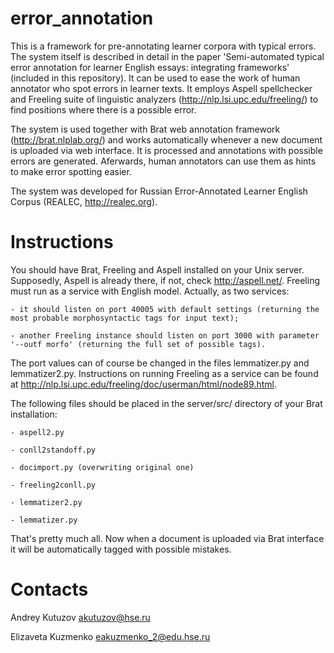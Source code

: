 # error_annotation
This is a framework for pre-annotating learner corpora with typical errors.
The system itself is described in detail in the paper 'Semi-automated typical error annotation for learner English essays: integrating frameworks' (included in this repository).
It can be used to ease the work of human annotator who spot errors in learner texts. It employs Aspell spellchecker and Freeling suite of linguistic analyzers (http://nlp.lsi.upc.edu/freeling/) to find positions where there is a possible error.

The system is used together with Brat web annotation framework (http://brat.nlplab.org/) and works automatically whenever a new document is uploaded via web interface. It is processed and annotations with possible errors are generated. 
Aferwards, human annotators can use them as hints to make error spotting easier.

The system was developed for Russian Error-Annotated Learner English Corpus (REALEC, http://realec.org).

Instructions
============

You should have Brat, Freeling and Aspell installed on your Unix server. Supposedly, Aspell is already there, if not, check http://aspell.net/.
Freeling must run as a service with English model. Actually, as two services:
    
    - it should listen on port 40005 with default settings (returning the most probable morphosyntactic tags for input text);
    
    - another Freeling instance should listen on port 3000 with parameter '--outf morfo' (returning the full set of possible tags).

The port values can of course be changed in the files lemmatizer.py and lemmatizer2.py. Instructions on running Freeling as a service can be found at http://nlp.lsi.upc.edu/freeling/doc/userman/html/node89.html.

The following files should be placed in the server/src/ directory of your Brat installation:

    - aspell2.py
    
    - conll2standoff.py
    
    - docimport.py (overwriting original one)
    
    - freeling2conll.py
    
    - lemmatizer2.py
    
    - lemmatizer.py

That's pretty much all. Now when a document is uploaded via Brat interface it will be automatically tagged with possible mistakes.

Contacts
========
Andrey Kutuzov	akutuzov@hse.ru

Elizaveta Kuzmenko	eakuzmenko_2@edu.hse.ru
